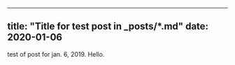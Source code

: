 ------------------------------
title: "Title for test post in _posts/*.md"
date: 2020-01-06
-------------------------------

test of post for jan. 6, 2019. Hello. 
